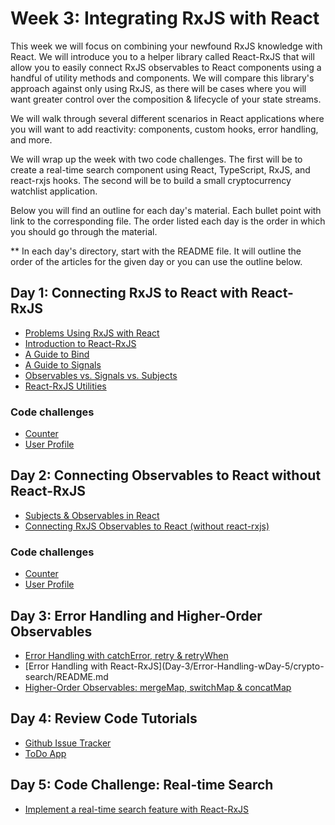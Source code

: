 # Week 3: Integrating RxJS with React

This week we will focus on combining your newfound RxJS knowledge with React. We will introduce you to a helper library called React-RxJS that will allow you to easily connect RxJS observables to React components using a handful of utility methods and components. We will compare this library's approach against only using RxJS, as there will be cases where you will want greater control over the composition & lifecycle of your state streams.

We will walk through several different scenarios in React applications where you will want to add reactivity: components, custom hooks, error handling, and more.

We will wrap up the week with two code challenges. The first will be to create a real-time search component using React, TypeScript, RxJS, and react-rxjs hooks. The second will be to build a small cryptocurrency watchlist application.

Below you will find an outline for each day's material. Each bullet point with link to the corresponding file. The order listed each day is the order in which you should go through the material.

** In each day's directory, start with the README file. It will outline the order of the articles for the given day or you can use the outline below.

## Day 1: Connecting RxJS to React with React-RxJS

- [Problems Using RxJS with React](Day-1/Problems-Using-RxJS-with-React.md)
- [Introduction to React-RxJS](Day-1/Introduction-to-React-RxJS.md)
- [A Guide to Bind](Day-1/A-Guide-to-Bind.md)
- [A Guide to Signals](Day-1/A-Guide-to-Signals.md)
- [Observables vs. Signals vs. Subjects](Day-1/Observables-vs-Signals-vs-Subjects.md)
- [React-RxJS Utilities](Day-1/React-RxJS-Utilities.md)

### Code challenges
- [Counter](Day-1/code-challenges/challenge-1/README.md)
-  [User Profile](Day-1/code-challenges/challenge-2/README.md)

## Day 2: Connecting Observables to React without React-RxJS

- [Subjects &amp; Observables in React](Day-2/Subjects-&-Observables-in-React.md)
- [Connecting RxJS Observables to React (without react-rxjs)](Day-2/A-Guide-to-Using-Vanilla-RxJS-with-React-Hooks.md)

### Code challenges
- [Counter](Day-2/code-challenges/challenge-1/README.md)
-  [User Profile](Day-2/code-challenges/challenge-2/README.md)


## Day 3: Error Handling and Higher-Order Observables

- [Error Handling with catchError, retry &amp; retryWhen](Day-3/Error-Handling-with-RxJS-Operators.md)
- [Error Handling with React-RxJS](Day-3/Error-Handling-wDay-5/crypto-search/README.md
- [Higher-Order Observables: mergeMap, switchMap &amp; concatMap](Day-3/Higher-Order-Observables.md)

## Day 4: Review Code Tutorials
- [Github Issue Tracker](https://react-rxjs.org/docs/tutorial/github-issues)
- [ToDo App](https://react-rxjs.org/docs/tutorial/todos)

## Day 5: Code Challenge: Real-time Search

- [Implement a real-time search feature with React-RxJS](Day-5/crypto-search/README.md)


